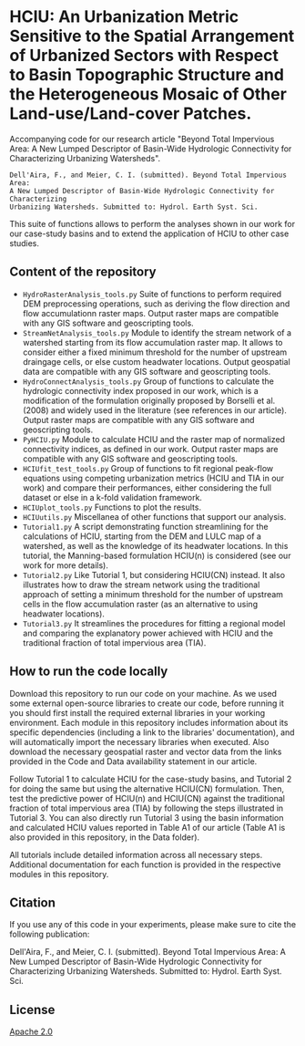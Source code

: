 # HCIU: An Urbanization Metric Sensitive to the Spatial Arrangement of Urbanized Sectors with Respect to Basin Topographic Structure and the Heterogeneous Mosaic of Other Land-use/Land-cover Patches.  
Accompanying code for our research article "Beyond Total Impervious Area: A New Lumped Descriptor of Basin-Wide Hydrologic Connectivity for Characterizing Urbanizing Watersheds".

    
```
Dell'Aira, F., and Meier, C. I. (submitted). Beyond Total Impervious Area:
A New Lumped Descriptor of Basin-Wide Hydrologic Connectivity for Characterizing
Urbanizing Watersheds. Submitted to: Hydrol. Earth Syst. Sci.
```

This suite of functions allows to perform the analyses shown in our work for our case-study basins and to extend the application of HCIU to other case studies. 

## Content of the repository 
- `HydroRasterAnalysis_tools.py` Suite of functions to perform required DEM preprocessing operations, such as deriving the flow direction and flow accumulationn raster maps. Output raster maps are compatible with any GIS software and geoscripting tools.  
- `StreamNetAnalysis_tools.py` Module to identify the stream network of a watershed starting from its flow accumulation raster map. It allows to consider either a fixed minimum threshold for the number of upstream draingage cells, or else custom headwater locations. Output geospatial data are compatible with any GIS software and geoscripting tools.  
- `HydroConnectAnalysis_tools.py` Group of functions to calculate the hydrologic connectivity index proposed in our work, which is a modification of the formulation originally proposed by Borselli et al. (2008) and widely used in the literature (see references in our article). Output raster maps are compatible with any GIS software and geoscripting tools.  
- `PyHCIU.py` Module to calculate HCIU and the raster map of normalized connectivity indices, as defined in our work. Output raster maps are compatible with any GIS software and geoscripting tools.
- `HCIUfit_test_tools.py` Group of functions to fit regional peak-flow equations using competing urbanization metrics (HCIU and TIA in our work) and compare their performances, either considering the full dataset or else in a k-fold validation framework. 
- `HCIUplot_tools.py` Functions to plot the results. 
- `HCIUutils.py` Miscellanea of other functions that support our analysis.
- `Tutorial1.py` A script demonstrating function streamlining for the calculations of HCIU, starting from the DEM and LULC map of a watershed, as well as the knowledge of its headwater locations. In this tutorial, the Manning-based formulation HCIU(n) is considered (see our work for more details).
- `Tutorial2.py` Like Tutorial 1, but considering HCIU(CN) instead. It also illustrates how to draw the stream network using the traditional approach of setting a minimum threshold for the number of upstream cells in the flow accumulation raster (as an alternative to using headwater locations).
- `Tutorial3.py` It streamlines the procedures for fitting a regional model and comparing the explanatory power achieved with HCIU and the traditional fraction of total impervious area (TIA).

## How to run the code locally
<p>Download this repository to run our code on your machine. As we used some external open-source libraries to create our code, before running it you should first install the required external libraries in your working environment. Each module in this repository includes information about its specific dependencies (including a link to the libraries' documentation), and will automatically import the necessary libraries when executed. Also download the necessary geospatial raster and vector data from the links provided in the Code and Data availability statement in our article. <p>
Follow Tutorial 1 to calculate HCIU for the case-study basins, and Tutorial 2 for doing the same but using the alternative HCIU(CN) formulation. Then, test the predictive power of HCIU(n) and HCIU(CN) against the traditional fraction of total impervious area (TIA) by following the steps illustrated in Tutorial 3. You can also directly run Tutorial 3 using the basin information and calculated HCIU values reported in Table A1 of our article (Table A1 is also provided in this repository, in the Data folder). <p> All tutorials include detailed information across all necessary steps. Additional documentation for each function is provided in the respective modules in this repository. 
</p>

## Citation
If you use any of this code in your experiments, please make sure to cite the following publication: 

Dell'Aira, F., and Meier, C. I. (submitted). Beyond Total Impervious Area:
A New Lumped Descriptor of Basin-Wide Hydrologic Connectivity for Characterizing
Urbanizing Watersheds. Submitted to: Hydrol. Earth Syst. Sci.

## License
[Apache 2.0](https://github.com/dllaira/HCIU-urbanization-metric/blob/main/LICENSE)  





